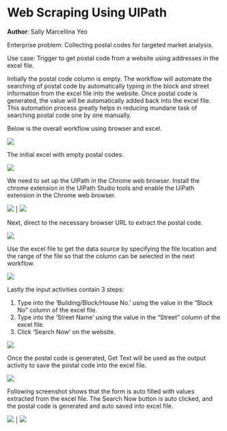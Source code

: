 # Web Scraping Using UIPath

**Author**: Sally Marcellina Yeo  

Enterprise problem: Collecting postal codes for targeted market analysis.

Use case: Trigger to get postal code from a website using addresses in the excel file.

Initially the postal code column is empty. The workflow will automate the searching of postal code by automatically typing in the block and street information from the excel file into the website. Once postal code is generated, the value will be automatically added back into the excel file. This automation process greatly helps in reducing mundane task of searching postal code one by one manually. 

Below is the overall workflow using browser and excel.

![](assets/img/Picture1.jpg)

The initial excel with empty postal codes:

![](assets/img/Picture9.jpg)

We need to set up the UIPath in the Chrome web browser. Install the chrome extension in the UIPath Studio tools and enable the UiPath extension in the Chrome web browser.

![](assets/img/Picture2.jpg) | ![](assets/img/Picture3.jpg)


Next, direct to the necessary browser URL to extract the postal code.

![](assets/img/Picture4.jpg)

Use the excel file to get the data source by specifying the file location and the range of the file so that the column can be selected in the next workflow.

![](assets/img/Picture5.jpg)

Lastly the input activities contain 3 steps:
1.	Type into the ‘Building/Block/House No.’ using the value in the “Block No” column of the excel file.
2.	Type into the ‘Street Name’ using the value in the “Street” column of the excel file.
3.	Click ‘Search Now’ on the website.

![](assets/img/Picture6.jpg)

Once the postal code is generated, Get Text will be used as the output activity to save the postal code into the excel file.

![](assets/img/Picture7.jpg)

Following screenshot shows that the form is auto filled with values extracted from the excel file. The Search Now button is auto clicked, and the postal code is generated and auto saved into excel file.

![](assets/img/Picture8.jpg) | ![](assets/img/Picture9.jpg)
